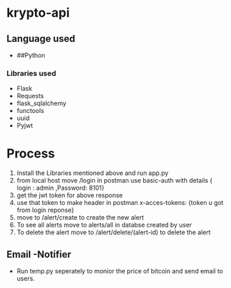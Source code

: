 # krypto-api

  ##   Language used
- ##Python
### Libraries used
-  Flask
- Requests
- flask_sqlalchemy
- functools 
- uuid
- Pyjwt

# Process
1. Install the Libraries mentioned above  and run app.py
2.  from local host move /login in postman use basic-auth with details { login : admin  ,Password: 8101}
3. get the jwt token for above response
4. use that token to make header in postman x-acces-tokens: {token u got from login reponse}
5. move to /alert/create to create the new alert
6. To see all alerts move to alerts/all in databse created by user
7. To delete the alert move to /alert/delete/(alert-id)  to delete the alert

## Email -Notifier
- Run temp.py seperately to monior the price of bitcoin and send email to users.


